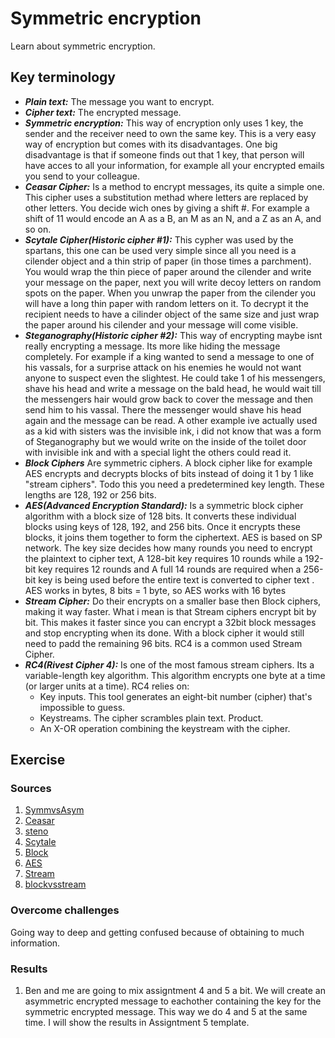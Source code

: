 # Symmetric encryption
Learn about symmetric encryption.

## Key terminology
- ***Plain text:*** The message you want to encrypt.
- ***Cipher text:*** The encrypted message.
- ***Symmetric encryption:*** This way of encryption only uses 1 key, the sender and the receiver need to own the same key. This is a very easy way of encryption but comes with its disadvantages. One big disadvantage is that if someone finds out that 1 key, that person will have acces to all your information, for example all your encrypted emails you send to your colleague.
- ***Ceasar Cipher:*** Is a method to encrypt messages, its quite a simple one. This cipher uses a substitution methad where letters are replaced by other letters. You decide wich ones by giving a shift #. For example a shift of 11 would encode an A as a B, an M as an N, and a Z as an A, and so on.
- ***Scytale Cipher(Historic cipher #1):*** This cypher was used by the spartans, this one can be used very simple since all you need is a cilender object and a thin strip of paper (in those times a parchment). You would wrap the thin piece of paper around the cilender and write your message on the paper, next you will write decoy letters on random spots on the paper. When you unwrap the paper from the cilender you will have a long thin paper with random letters on it. To decrypt it the recipient needs to have a cilinder object of the same size and just wrap the paper around his cilender and your message will come visible.
- ***Steganography(Historic cipher #2):*** This way of encrypting maybe isnt really encrypting a message. Its more like hiding the message completely. For example if a king wanted to send a message to one of his vassals, for a surprise attack on his enemies he would not want anyone to suspect even the slightest. He could take 1 of his messengers, shave his head and write a message on the bald head, he would wait till the messengers hair would grow back to cover the message and then send him to his vassal. There the messenger would shave his head again and the message can be read. A other example ive actually used as a kid with sisters was the invisible ink, i did not know that was a form of Steganography but we would write on the inside of the toilet door with invisible ink and with a special light the others could read it.
- ***Block Ciphers*** Are symmetric ciphers. A block cipher like for example AES encrypts and decrypts blocks of bits instead of doing it 1 by 1 like "stream ciphers". Todo this you need a predetermined key length. These lengths are 128, 192 or 256 bits.
- ***AES(Advanced Encryption Standard):*** Is a symmetric block cipher algorithm with a block size of 128 bits. It converts these individual blocks using keys of 128, 192, and 256 bits. Once it encrypts these blocks, it joins them together to form the ciphertext. AES is based on SP network. The key size decides how many rounds you need to encrypt the plaintext to cipher text, A 128-bit key requires 10 rounds while a 192-bit key requires 12 rounds and A full 14 rounds are required when a 256-bit key is being used before the entire text is converted to cipher text . AES works in bytes, 8 bits = 1 byte, so AES works with 16 bytes
- ***Stream Cipher:*** Do their encrypts on a smaller base then Block ciphers, making it way faster. What i mean is that Stream ciphers encrypt bit by bit. This makes it faster since you can encrypt a 32bit block messages and stop encrypting when its done. With a block cipher it would still need to padd the remaining 96 bits. RC4 is a common used Stream Cipher.
- ***RC4(Rivest Cipher 4):*** Is one of the most famous stream ciphers. Its a variable-length key algorithm. This algorithm encrypts one byte at a time (or larger units at a time).
RC4 relies on:
  - Key inputs. This tool generates an eight-bit number (cipher) that's impossible to guess. 
  - Keystreams. The cipher scrambles plain text. 
Product. 
  - An X-OR operation combining the keystream with the cipher. 



## Exercise
### Sources
1. [SymmvsAsym](https://blog.mailfence.com/symmetric-vs-asymmetric-encryption/#:~:text=Symmetric%20encryption%20uses%20a%20private,her%20private%20key%20to%20decrypt.)
2. [Ceasar](https://brilliant.org/wiki/caesar-cipher/)
3. [steno](https://www.guinnessworldrecords.com/world-records/first-use-of-steganography)
4. [Scytale](https://www.youtube.com/watch?v=_vIb6Y45ERQ)
5. [Block](https://www.hypr.com/black-cipher/)
6. [AES](https://www.youtube.com/watch?v=O4xNJsjtN6E)
7. [Stream](https://www.wolfssl.com/what-is-a-stream-cipher/#:~:text=A%20stream%20cipher%20encrypts%20plaintext,and%20simplicity%20are%20both%20requirements.)
8. [blockvsstream](https://crashtest-security.com/block-cipher-vs-stream-cipher/#what-are-block-ciphers)


### Overcome challenges
Going way to deep and getting confused because of obtaining to much information.

### Results
1. Ben and me are going to mix assigntment 4 and 5 a bit. We will create an asymmetric encrypted message to eachother containing the key for the symmetric encrypted message. This way we do 4 and 5 at the same time. I will show the results in Assigntment 5 template.






